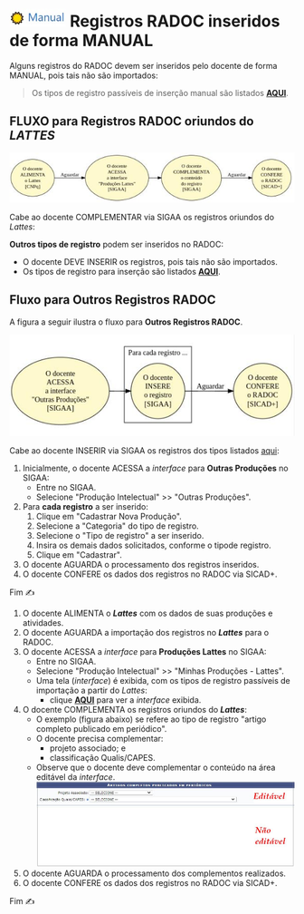 # [<img src="../media/icon-manual.jpg" width=100>](./fonte-manual.md) Registros RADOC inseridos de forma MANUAL</i>

Alguns registros do RADOC devem ser inseridos pelo docente de forma MANUAL, pois tais não são importados:

> Os tipos de registro passíveis de inserção manual são listados [**AQUI**](./fonte-manual-registros.md).

## FLUXO para Registros RADOC oriundos do _LATTES_

[<img src="../media/fluxo-lattes.jpg" width="850">](#fluxo-para-registros-radoc-oriundos-do-lattes)

Cabe ao docente COMPLEMENTAR via SIGAA os registros oriundos do _Lattes_:


**Outros tipos de registro** podem ser inseridos no RADOC:
- O docente DEVE INSERIR os registros, pois tais não são importados.
- Os tipos de registro para inserção são listados [**AQUI**](./outras-cont.md).

## Fluxo para Outros Registros RADOC

A figura a seguir ilustra o fluxo para **Outros Registros RADOC**.

<img src="../media/fluxo-outras.jpg" width="600">

Cabe ao docente INSERIR via SIGAA os registros dos tipos listados [aqui](./outras-cont.md):
1. Inicialmente, o docente ACESSA a _interface_ para **Outras Produções** no SIGAA:
   - Entre no SIGAA.
   - Selecione "Produção Intelectual" >> "Outras Produções".
1. Para **cada registro** a ser inserido:
   1. Clique em "Cadastrar Nova Produção".
   1. Selecione a "Categoria" do tipo de registro.
   1. Selecione o "Tipo de registro" a ser inserido.
   1. Insira os demais dados solicitados, conforme o tipode registro.
   1. Clique em "Cadastrar".
1. O docente AGUARDA o processamento dos registros inseridos.
1. O docente CONFERE os dados dos registros no RADOC via SICAD+.

Fim &#9997;


1. O docente ALIMENTA o _**Lattes**_ com os dados de suas produções e atividades.
1. O docente AGUARDA a importação dos registros no _**Lattes**_ para o RADOC.
1. O docente ACESSA a _interface_ para **Produções Lattes** no SIGAA:
   - Entre no SIGAA.
   - Selecione "Produção Intelectual" >> "Minhas Produções - Lattes".
   - Uma tela (_interface_) é exibida, com os tipos de registro passíveis de importação a partir do _Lattes_:
     - clique [**AQUI**](../media/interface-lattes.jpg) para ver a _interface_ exibida.
1. O docente COMPLEMENTA os registros oriundos do _**Lattes**_:
   - O exemplo (figura abaixo) se refere ao tipo de registro "artigo completo publicado em periódico".
   - O docente precisa complementar:
        - projeto associado; e
        - classificação Qualis/CAPES.
   - Observe que o docente deve complementar o conteúdo na área editável da _interface_.<br>[<img src="../media/interface-lattes-2.jpg" width="600">](#fluxo-para-registros-radoc-oriundos-do-lattes)
1. O docente AGUARDA o processamento dos complementos realizados.
1. O docente CONFERE os dados dos registros no RADOC via SICAD+.

Fim &#9997;
